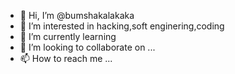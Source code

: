 - 👋 Hi, I’m @bumshakalakaka
- 👀 I’m interested in hacking,soft enginering,coding
- 🌱 I’m currently learning 
- 💞️ I’m looking to collaborate on ...
- 📫 How to reach me ...

<!---
bumshakalakaka/bumshakalakaka is a ✨ special ✨ repository because its `README.md` (this file) appears on your GitHub profile.
You can click the Preview link to take a look at your changes.
--->
